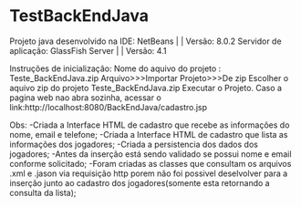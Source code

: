 # TestBackEndJava
Projeto java desenvolvido na IDE: NetBeans | | Versão: 8.0.2
Servidor de aplicação: GlassFish Server | | Versão: 4.1

Instruções de inicializaçâo:
Nome do aquivo do projeto : Teste_BackEndJava.zip
Arquivo>>>Importar Projeto>>>De zip
Escolher o aquivo zip do projeto Teste_BackEndJava.zip
Executar o Projeto.
Caso a pagina web nao abra sozinha, acessar o link:http://localhost:8080/BackEndJava/cadastro.jsp

Obs:
-Criada a Interface HTML de cadastro que recebe as informações do nome, email e telefone;
-Criada a Interface HTML de cadastro que lista as informações dos jogadores;
-Criada a persistencia dos dados dos jogadores;
-Antes da inserção está sendo validado se possui nome e email conforme solicitado;
-Foram criadas as classes que consultam os arquivos .xml e .jason via requisição http porem não foi possivel deselvolver para a inserção junto ao cadastro dos jogadores(somente esta retornando a consulta da lista);
